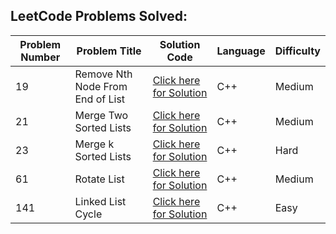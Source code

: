 ## LeetCode Problems Solved:

|  Problem Number  |  Problem Title  |  Solution Code  |  Language  |  Difficulty  |
|------------------|-----------------|----------------|------------|--------------|
| 19 | Remove Nth Node From End of List | <a href="https://github.com/Kumar-laxmi/Competitive_Programming/blob/main/LeetCode/19-LeetCode.cpp">Click here for Solution</a> | C++ | Medium |
| 21 | Merge Two Sorted Lists | <a href="https://github.com/Kumar-laxmi/Competitive_Programming/blob/main/LeetCode/21-LeetCode.cpp">Click here for Solution</a> | C++ | Medium |
| 23 | Merge k Sorted Lists | <a href="https://github.com/Kumar-laxmi/Competitive_Programming/blob/main/LeetCode/23-LeetCode.cpp">Click here for Solution</a> | C++ | Hard |
| 61 | Rotate List | <a href="https://github.com/Kumar-laxmi/Competitive_Programming/blob/main/LeetCode/61-LeetCode.cpp">Click here for Solution</a> | C++ | Medium |
| 141 | Linked List Cycle | <a href="https://github.com/Kumar-laxmi/Competitive_Programming/blob/main/LeetCode/141-LeetCode.cpp">Click here for Solution</a> | C++ | Easy |
